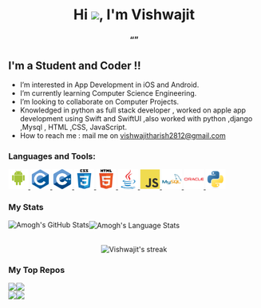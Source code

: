 <h1 align="center">Hi <img src="https://raw.githubusercontent.com/MartinHeinz/MartinHeinz/master/wave.gif" width="30px">, I'm Vishwajit </h1>
<h3 align="center">“”</h3>

## I'm a Student and Coder !!
- I’m interested in App Development in iOS and Android.<br/>
- I’m currently learning Computer Science Engineering.<br/>
- I’m looking to collaborate on Computer Projects.<br/>
- Knowledged in python as full stack developer , worked on apple app development using Swift and SwiftUI ,also worked with python ,django ,Mysql , HTML ,CSS, JavaScript.<br/>
- How to reach me : mail me on vishwajitharish2812@gmail.com <br/>



### Languages and Tools:

<p align="left"> <a href="https://developer.android.com" target="_blank" rel="noreferrer"> <img src="https://raw.githubusercontent.com/devicons/devicon/master/icons/android/android-original-wordmark.svg" alt="android" width="40" height="40"/> </a> <a href="https://www.cprogramming.com/" target="_blank" rel="noreferrer"> <img src="https://raw.githubusercontent.com/devicons/devicon/master/icons/c/c-original.svg" alt="c" width="40" height="40"/> </a> <a href="https://www.w3schools.com/cpp/" target="_blank" rel="noreferrer"> <img src="https://raw.githubusercontent.com/devicons/devicon/master/icons/cplusplus/cplusplus-original.svg" alt="cplusplus" width="40" height="40"/> </a> <a href="https://www.w3schools.com/css/" target="_blank" rel="noreferrer"> <img src="https://raw.githubusercontent.com/devicons/devicon/master/icons/css3/css3-original-wordmark.svg" alt="css3" width="40" height="40"/> </a> <a href="https://www.w3.org/html/" target="_blank" rel="noreferrer"> <img src="https://raw.githubusercontent.com/devicons/devicon/master/icons/html5/html5-original-wordmark.svg" alt="html5" width="40" height="40"/> </a> <a href="https://www.java.com" target="_blank" rel="noreferrer"> <img src="https://raw.githubusercontent.com/devicons/devicon/master/icons/java/java-original.svg" alt="java" width="40" height="40"/> </a> <a href="https://developer.mozilla.org/en-US/docs/Web/JavaScript" target="_blank" rel="noreferrer"> <img src="https://raw.githubusercontent.com/devicons/devicon/master/icons/javascript/javascript-original.svg" alt="javascript" width="40" height="40"/> </a> <a href="https://www.mysql.com/" target="_blank" rel="noreferrer"> <img src="https://raw.githubusercontent.com/devicons/devicon/master/icons/mysql/mysql-original-wordmark.svg" alt="mysql" width="40" height="40"/> </a> <a href="https://www.oracle.com/" target="_blank" rel="noreferrer"> <img src="https://raw.githubusercontent.com/devicons/devicon/master/icons/oracle/oracle-original.svg" alt="oracle" width="40" height="40"/> </a> <a href="https://www.python.org" target="_blank" rel="noreferrer"> <img src="https://raw.githubusercontent.com/devicons/devicon/master/icons/python/python-original.svg" alt="SwiftUI" width="40" height="40"/> </a> </p>

### My Stats

  <img align="left" alt="Amogh's GitHub Stats" src="https://github-readme-stats.vercel.app/api?username=vishwjit22154&theme=radical&show_icons=true" /> 
  
  <img align="center" alt="Amogh's Language Stats" src="https://github-readme-stats.vercel.app/api/top-langs/?username=vishwjit22154&theme=radical&layout=compact" />
  
  </br>
  <br/>
  <p align="center">
        <img alt="Vishwajit's streak" src="https://github-readme-streak-stats.herokuapp.com/?user=vishwjit22154&theme=black-ice&hide_border=true&stroke=0000&background=060A0CD0"/>
    </a>
</p>

### My Top Repos
<img align="left" src="https://github-readme-stats.vercel.app/api/pin/?username=vishwjit22154&theme=radical&repo=WeatherApp" />
<img align="left" src="https://github-readme-stats.vercel.app/api/pin/?username=vishwjit22154&theme=radical&repo=covid-bed-allotment-system" /> <br/>
<img align="left" src="https://github-readme-stats.vercel.app/api/pin/?username=vishwjit22154&theme=radical&repo=QES-Internship" /> 
<img align="left" src="https://github-readme-stats.vercel.app/api/pin/?username=vishwjit22154&theme=radical&repo=Dodge-game" /> <br/>

[website]: https://portfoliovishwajit22.s3.ap-south-1.amazonaws.com/Portfolio2/index.html
[instagram]: https://instagram.com/reddy_vishwajit
[linkedin]: https://www.linkedin.com/in/vishwajit25
